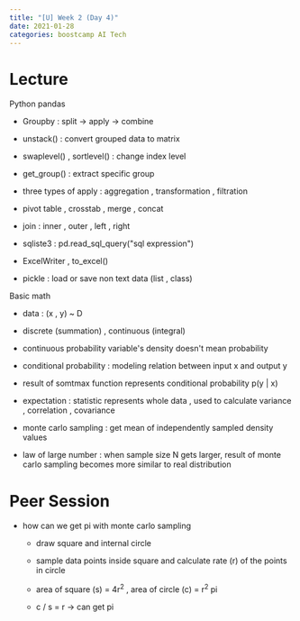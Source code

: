 ```yaml
---
title: "[U] Week 2 (Day 4)"
date: 2021-01-28
categories: boostcamp AI Tech
---
```

# Lecture
Python pandas

* Groupby : split -> apply -> combine

* unstack() : convert grouped data to matrix

* swaplevel() , sortlevel() : change index level

* get_group() : extract specific group

* three types of apply : aggregation , transformation , filtration

* pivot table , crosstab , merge , concat

* join : inner , outer , left , right

* sqliste3 : pd.read_sql_query("sql expression")

* ExcelWriter , to_excel()

* pickle : load or save non text data (list , class)

Basic math

* data : (x , y) ~ D

* discrete (summation) , continuous (integral)

* continuous probability variable's density doesn't mean probability

* conditional probability : modeling relation between input x and output y

* result of somtmax function represents conditional probability p(y | x)

* expectation : statistic represents whole data , used to calculate variance , correlation , covariance

* monte carlo sampling : get mean of independently sampled density values

* law of large number : when sample size N gets larger, result of monte carlo sampling becomes more similar to real distribution

# Peer Session

* how can we get pi with monte carlo sampling

    * draw square and internal circle

    * sample data points inside square and calculate rate (r) of the points in circle

    * area of square (s) = 4r<sup>2</sup> , area of circle (c) = r<sup>2</sup> pi

    * c / s = r -> can get pi